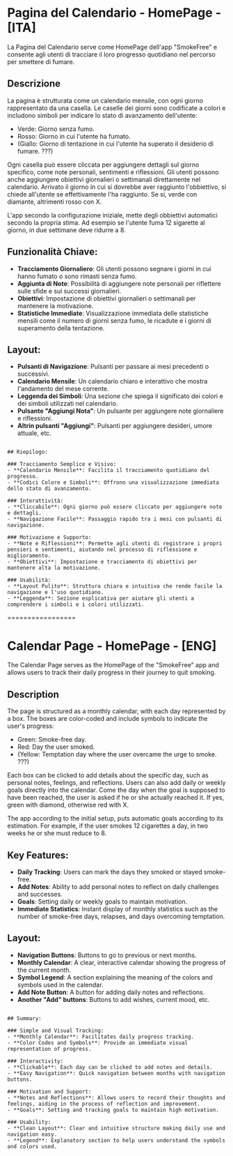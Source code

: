 # Pagina del Calendario - HomePage - [ITA]

La Pagina del Calendario serve come HomePage dell'app "SmokeFree" e consente agli utenti di tracciare il loro progresso quotidiano nel percorso per smettere di fumare.


## Descrizione

La pagina è strutturata come un calendario mensile, con ogni giorno rappresentato da una casella. Le caselle dei giorni sono codificate a colori e includono simboli per indicare lo stato di avanzamento dell'utente:

- Verde: Giorno senza fumo.
- Rosso: Giorno in cui l'utente ha fumato.
- (Giallo: Giorno di tentazione in cui l'utente ha superato il desiderio di fumare. ???)

Ogni casella può essere cliccata per aggiungere dettagli sul giorno specifico, come note personali, sentimenti e riflessioni. Gli utenti possono anche aggiungere obiettivi giornalieri o settimanali direttamente nel calendario. Arrivato il giorno in cui si dovrebbe aver raggiunto l'obbiettivo, si chiede all'utente se effettivamente l'ha raggiunto. Se si, verde con diamante, altrimenti rosso con X.

L'app secondo la configurazione iniziale, mette degli obbiettivi automatici secondo la propria stima. Ad esempio se l'utente fuma 12 sigarette al giorno, in due settimane deve ridurre a 8.


## Funzionalità Chiave:

- **Tracciamento Giornaliero**: Gli utenti possono segnare i giorni in cui hanno fumato o sono rimasti senza fumo.
- **Aggiunta di Note**: Possibilità di aggiungere note personali per riflettere sulle sfide e sui successi giornalieri.
- **Obiettivi**: Impostazione di obiettivi giornalieri o settimanali per mantenere la motivazione.
- **Statistiche Immediate**: Visualizzazione immediata delle statistiche mensili come il numero di giorni senza fumo, le ricadute e i giorni di superamento della tentazione.

## Layout:

- **Pulsanti di Navigazione**: Pulsanti per passare ai mesi precedenti o successivi.
- **Calendario Mensile**: Un calendario chiaro e interattivo che mostra l'andamento del mese corrente.
- **Leggenda dei Simboli**: Una sezione che spiega il significato dei colori e dei simboli utilizzati nel calendario.
- **Pulsante "Aggiungi Nota"**: Un pulsante per aggiungere note giornaliere e riflessioni.
- **Altrin pulsanti "Aggiungi"**: Pulsanti per aggiungere desideri, umore attuale, etc.

~~~~~~~~~~~~~~~~~~~~~

## Riepilogo:

### Tracciamento Semplice e Visivo:
- **Calendario Mensile**: Facilita il tracciamento quotidiano del progresso.
- **Codici Colore e Simboli**: Offrono una visualizzazione immediata dello stato di avanzamento.

### Interattività:
- **Cliccabile**: Ogni giorno può essere cliccato per aggiungere note e dettagli.
- **Navigazione Facile**: Passaggio rapido tra i mesi con pulsanti di navigazione.

### Motivazione e Supporto:
- **Note e Riflessioni**: Permette agli utenti di registrare i propri pensieri e sentimenti, aiutando nel processo di riflessione e miglioramento.
- **Obiettivi**: Impostazione e tracciamento di obiettivi per mantenere alta la motivazione.

### Usabilità:
- **Layout Pulito**: Struttura chiara e intuitiva che rende facile la navigazione e l'uso quotidiano.
- **Leggenda**: Sezione esplicativa per aiutare gli utenti a comprendere i simboli e i colori utilizzati.

~~~~~~~~~~~~~~~~~~~~~

=================

# Calendar Page - HomePage - [ENG]

The Calendar Page serves as the HomePage of the "SmokeFree" app and allows users to track their daily progress in their journey to quit smoking.

## Description

The page is structured as a monthly calendar, with each day represented by a box. The boxes are color-coded and include symbols to indicate the user's progress:

- Green: Smoke-free day.
- Red: Day the user smoked.
- (Yellow: Temptation day where the user overcame the urge to smoke. ???)

Each box can be clicked to add details about the specific day, such as personal notes, feelings, and reflections. Users can also add daily or weekly goals directly into the calendar. Come the day when the goal is supposed to have been reached, the user is asked if he or she actually reached it. If yes, green with diamond, otherwise red with X.

The app according to the initial setup, puts automatic goals according to its estimation. For example, if the user smokes 12 cigarettes a day, in two weeks he or she must reduce to 8.

## Key Features:

- **Daily Tracking**: Users can mark the days they smoked or stayed smoke-free.
- **Add Notes**: Ability to add personal notes to reflect on daily challenges and successes.
- **Goals**: Setting daily or weekly goals to maintain motivation.
- **Immediate Statistics**: Instant display of monthly statistics such as the number of smoke-free days, relapses, and days overcoming temptation.

## Layout:

- **Navigation Buttons**: Buttons to go to previous or next months.
- **Monthly Calendar**: A clear, interactive calendar showing the progress of the current month.
- **Symbol Legend**: A section explaining the meaning of the colors and symbols used in the calendar.
- **Add Note Button**: A button for adding daily notes and reflections.
- **Another "Add" buttons**: Buttons to add wishes, current mood, etc.

~~~~~~~~~~~~~~~~~~~~~

## Summary:

### Simple and Visual Tracking:
- **Monthly Calendar**: Facilitates daily progress tracking.
- **Color Codes and Symbols**: Provide an immediate visual representation of progress.

### Interactivity:
- **Clickable**: Each day can be clicked to add notes and details.
- **Easy Navigation**: Quick navigation between months with navigation buttons.

### Motivation and Support:
- **Notes and Reflections**: Allows users to record their thoughts and feelings, aiding in the process of reflection and improvement.
- **Goals**: Setting and tracking goals to maintain high motivation.

### Usability:
- **Clean Layout**: Clear and intuitive structure making daily use and navigation easy.
- **Legend**: Explanatory section to help users understand the symbols and colors used.

~~~~~~~~~~~~~~~~~~~~~
